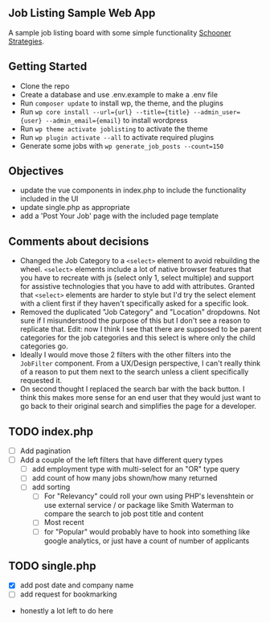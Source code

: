 ## Job Listing Sample Web App

A sample job listing board with some simple functionality [Schooner Strategies](https://schoonerstrategies.com).

## Getting Started

- Clone the repo
- Create a database and use .env.example to make a .env file
- Run `composer update` to install wp, the theme, and the plugins
- Run `wp core install --url={url} --title={title} --admin_user={user} --admin_email={email}` to install wordpress
- Run `wp theme activate joblisting` to activate the theme
- Run `wp plugin activate --all` to activate required plugins
- Generate some jobs with `wp generate_job_posts --count=150`

## Objectives

- update the vue components in index.php to include the functionality included in the UI
- update single.php as appropriate
- add a 'Post Your Job' page with the included page template

## Comments about decisions
- Changed the Job Category to a `<select>` element to avoid rebuilding the wheel. `<select>` elements include a lot of native browser features that you have to recreate with js (select only 1, select multiple) and support for assistive technologies that you have to add with attributes. Granted that `<select>` elements are harder to style but I'd try the select element with a client first if they haven't specifically asked for a specific look.
- Removed the duplicated "Job Category" and "Location" dropdowns. Not sure if I misunderstood the purpose of this but I don't see a reason to replicate that. Edit: now I think I see that there are supposed to be parent categories for the job categories and this select is where only the child categories go. 
- Ideally I would move those 2 filters with the other filters into the `JobFilter` component. From a UX/Design perspective, I can't really think of a reason to put them next to the search unless a client specifically requested it.
- On second thought I replaced the search bar with the back button. I think this makes more sense for an end user that they would just want to go back to their original search and simplifies the page for a developer. 

## TODO index.php

- [ ] Add pagination
- [ ] Add a couple of the left filters that have different query types
	- [ ] add employment type with multi-select for an "OR" type query
	- [ ] add count of how many jobs shown/how many returned
	- [ ] add sorting
		- [ ] For "Relevancy" could roll your own using PHP's levenshtein or use external service / or package like Smith Waterman to compare the search to job post title and content
		- [ ] Most recent 
		- [ ] for "Popular" would probably have to hook into something like google analytics, or just have a count of number of applicants

## TODO single.php
- [x] add post date and company name
- [ ] add request for bookmarking
- honestly a lot left to do here


